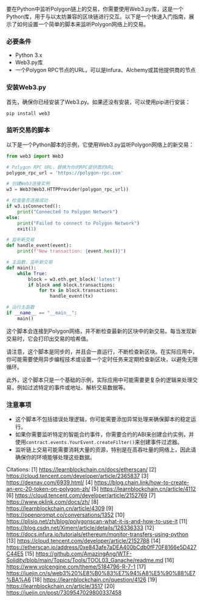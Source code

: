 要在Python中监听Polygon链上的交易，你需要使用Web3.py库，这是一个Python库，用于与以太坊兼容的区块链进行交互。以下是一个快速入门指南，展示了如何设置一个简单的脚本来监听Polygon网络上的交易。

### 必要条件
- Python 3.x
- Web3.py库
- 一个Polygon RPC节点的URL，可以是Infura、Alchemy或其他提供商的节点

### 安装Web3.py
首先，确保你已经安装了Web3.py。如果还没有安装，可以使用pip进行安装：

```bash
pip install web3
```

### 监听交易的脚本
以下是一个Python脚本的示例，它使用Web3.py监听Polygon网络上的新交易：

```python
from web3 import Web3

# Polygon RPC URL，替换为你的RPC提供商的URL
polygon_rpc_url = 'https://polygon-rpc.com'

# 创建Web3连接实例
w3 = Web3(Web3.HTTPProvider(polygon_rpc_url))

# 检查是否连接成功
if w3.isConnected():
    print("Connected to Polygon Network")
else:
    print("Failed to connect to Polygon Network")
    exit(1)

# 监听新交易
def handle_event(event):
    print(f"New transaction: {event.hex()}")

# 主函数，监听新交易
def main():
    while True:
        block = w3.eth.get_block('latest')
        if block and block.transactions:
            for tx in block.transactions:
                handle_event(tx)

# 运行主函数
if __name__ == "__main__":
    main()
```

这个脚本会连接到Polygon网络，并不断检查最新的区块中的新交易。每当发现新交易时，它会打印出交易的哈希值。

请注意，这个脚本是同步的，并且会一直运行，不断检查新区块。在实际应用中，你可能需要使用异步编程技术或设置一个定时任务来定期检查新区块，以避免无限循环。

此外，这个脚本只是一个基础的示例，实际应用中可能需要更复杂的逻辑来处理交易，例如过滤特定的事件或地址、解析交易数据等。

### 注意事项
- 这个脚本不包括错误处理逻辑，你可能需要添加异常处理来确保脚本的稳定运行。
- 如果你需要监听特定的智能合约事件，你需要合约的ABI来创建合约实例，并使用`contract.events.YourEvent.createFilter()`来创建事件过滤器。
- 监听链上交易可能需要消耗大量的资源，特别是在高吞吐量的网络上，因此请确保你的环境能够处理这些数据。

Citations:
[1] https://learnblockchain.cn/docs/etherscan/
[2] https://cloud.tencent.com/developer/article/2365837
[3] https://dexnav.com/6939.html/
[4] https://blog.chain.link/how-to-create-an-erc-20-token-on-polygon-zh/
[5] https://learnblockchain.cn/article/4112
[6] https://cloud.tencent.com/developer/article/2152769
[7] https://www.oklink.com/docs/zh/
[8] https://learnblockchain.cn/article/4309
[9] https://openprompt.co/conversations/1352
[10] https://plisio.net/zh/blog/polygonscan-what-it-is-and-how-to-use-it
[11] https://blog.csdn.net/Ximerr/article/details/126336333
[12] https://docs.infura.io/tutorials/ethereum/monitor-transfers-using-python
[13] https://cloud.tencent.com/developer/article/2152788
[14] https://etherscan.io/address/0xe843afe7aDEA400bCdb0fF70F8166e5D427C44E5
[15] https://github.com/AmazingAng/WTF-Solidity/blob/main/Topics/Tools/TOOL03_Ganache/readme.md
[16] https://www.volcengine.com/theme/5184796-R-7-1
[17] https://juejin.cn/s/web3%20%E8%B0%83%E7%94%A8%E5%90%88%E7%BA%A6
[18] https://learnblockchain.cn/question/4126
[19] https://learnblockchain.cn/article/3517
[20] https://juejin.cn/post/7309547029800337458